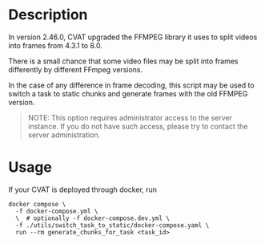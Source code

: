 # Description
In version 2.46.0, CVAT upgraded the FFMPEG library it uses to split videos into frames from 4.3.1 to 8.0.

There is a small chance that some video files may be split into frames differently by different FFmpeg versions.

In the case of any difference in frame decoding,
this script may be used to switch a task to static chunks and generate frames with the old FFMPEG version. 

> NOTE: This option requires administrator
access to the server instance. If you do not have such access, please try 
to contact the server administration.

# Usage

If your CVAT is deployed through docker, run
```shell
docker compose \
  -f docker-compose.yml \
  \  # optionally -f docker-compose.dev.yml \
  -f ./utils/switch_task_to_static/docker-compose.yaml \
  run --rm generate_chunks_for_task <task_id>
```
